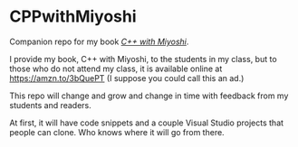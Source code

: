 # CPPwithMiyoshi
Companion repo for my book <a href="https://amzn.to/3bQuePT" target="_blank"><i>C++ with Miyoshi</i></a>.

I provide my book, C++ with Miyoshi, to the students in my class, but to those who do not attend my class, it is available online at 
https://amzn.to/3bQuePT  (I suppose you could call this an ad.)

This repo will change and grow and change in time with feedback from my students and readers.

At first, it will have code snippets and a couple Visual Studio projects that people can clone.  Who knows where it will go from there.
